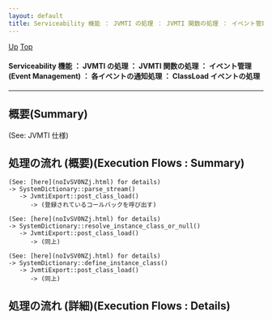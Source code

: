 ```yaml
---
layout: default
title: Serviceability 機能 ： JVMTI の処理 ： JVMTI 関数の処理 ： イベント管理 (Event Management) ： 各イベントの通知処理 ： ClassLoad イベントの処理
---
```

[Up](no29359PS.html) [Top](../index.html)

#### Serviceability 機能 ： JVMTI の処理 ： JVMTI 関数の処理 ： イベント管理 (Event Management) ： 各イベントの通知処理 ： ClassLoad イベントの処理

--- 
## 概要(Summary)
(See: JVMTI 仕様)

## 処理の流れ (概要)(Execution Flows : Summary)
```
(See: [here](noIvSV0NZj.html) for details)
-> SystemDictionary::parse_stream()
   -> JvmtiExport::post_class_load()
      -> (登録されているコールバックを呼び出す)

(See: [here](noIvSV0NZj.html) for details)
-> SystemDictionary::resolve_instance_class_or_null()
   -> JvmtiExport::post_class_load()
      -> (同上)

(See: [here](noIvSV0NZj.html) for details)
-> SystemDictionary::define_instance_class()
   -> JvmtiExport::post_class_load()
      -> (同上)
```

## 処理の流れ (詳細)(Execution Flows : Details)






